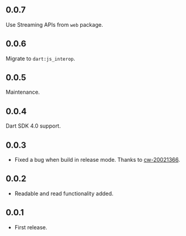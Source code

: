 ## 0.0.7

Use Streaming APIs from `web` package.

## 0.0.6

Migrate to `dart:js_interop`.

## 0.0.5

Maintenance.

## 0.0.4

Dart SDK 4.0 support.

## 0.0.3

* Fixed a bug when build in release mode. Thanks to [cw-20021366](https://github.com/cw-20021366).

## 0.0.2

* Readable and read functionality added.

## 0.0.1

* First release.
